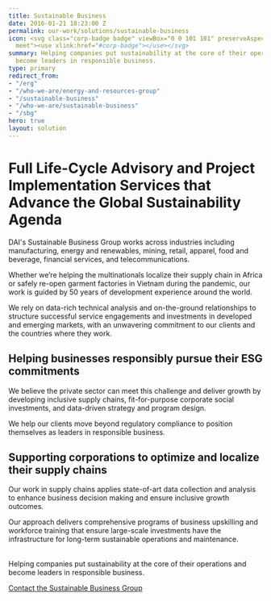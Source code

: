 ```yaml
---
title: Sustainable Business
date: 2016-01-21 18:23:00 Z
permalink: our-work/solutions/sustainable-business
icon: <svg class="corp-badge badge" viewBox="0 0 101 101" preserveAspectRatio="xMinYMax
  meet"><use xlink:href="#corp-badge"></use></svg>
summary: Helping companies put sustainability at the core of their operations and
  become leaders in responsible business.
type: primary
redirect_from:
- "/erg"
- "/who-we-are/energy-and-resources-group"
- "/sustainable-business"
- "/who-we-are/sustainable-business"
- "/sbg"
hero: true
layout: solution
---
```


# Full Life-Cycle Advisory and Project Implementation Services that Advance the Global Sustainability Agenda

DAI's Sustainable Business Group works across industries including manufacturing, energy and renewables, mining, retail, apparel, food and beverage, financial services, and telecommunications.

Whether we’re helping the multinationals localize their supply chain in Africa or safely re-open garment factories in Vietnam during the pandemic, our work is guided by 50 years of development experience around the world. 

We rely on data-rich technical analysis and on-the-ground relationships to structure successful service engagements and investments in developed and emerging markets, with an unwavering commitment to our clients and the countries where they work.

## Helping businesses responsibly pursue their ESG commitments 

We believe the private sector can meet this challenge and deliver growth by developing inclusive supply chains, fit-for-purpose corporate social investments, and data-driven strategy and program design. 

We help our clients move beyond regulatory compliance to position themselves as leaders in responsible business.

## Supporting corporations to optimize and localize their supply chains

Our work in supply chains applies state-of-art data collection and analysis to enhance business decision making and ensure inclusive growth outcomes.

Our approach delivers comprehensive programs of business upskilling and workforce training that ensure large-scale investments have the infrastructure for long-term sustainable operations and maintenance.
 

<aside style="margin-top: 2rem;">
<p>Helping companies put sustainability at the core of their operations and become leaders in responsible business.</P>
<a style="width: 50%;" href="mailto:contact_sbg@dai.com" target="blank" class="primary-block--button expert-button">Contact the Sustainable Business Group <svg class="redirect" viewBox="0 0 36 70" preserveAspectRatio="xMinYMax meet"><use xlink:href="#redirect"></use></svg></a>
</aside>